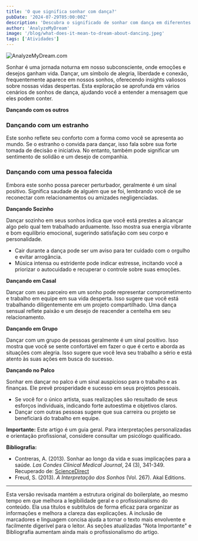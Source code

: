 ```yaml
---
title: 'O que significa sonhar com dança?'
pubDate: '2024-07-29T05:00:00Z'
description: 'Descubra o significado de sonhar com dança em diferentes contextos e o que seu subconsciente pode estar tentando lhe comunicar.'
author: 'AnalyzeMyDream'
image: '/blog/what-does-it-mean-to-dream-about-dancing.jpeg'
tags: ['Atividades']
---
```


![AnalyzeMyDream.com](/blog/what-does-it-mean-to-dream-about-dancing.jpeg)


Sonhar é uma jornada noturna em nosso subconsciente, onde emoções e desejos ganham vida. Dançar, um símbolo de alegria, liberdade e conexão, frequentemente aparece em nossos sonhos, oferecendo insights valiosos sobre nossas vidas despertas. Esta exploração se aprofunda em vários cenários de sonhos de dança, ajudando você a entender a mensagem que eles podem conter.

**Dançando com os outros**

### Dançando com um estranho

Este sonho reflete seu conforto com a forma como você se apresenta ao mundo. Se o estranho o convida para dançar, isso fala sobre sua forte tomada de decisão e iniciativa. No entanto, também pode significar um sentimento de solidão e um desejo de companhia.

### Dançando com uma pessoa falecida

Embora este sonho possa parecer perturbador, geralmente é um sinal positivo. Significa saudade de alguém que se foi, lembrando você de se reconectar com relacionamentos ou amizades negligenciadas.

**Dançando Sozinho**

Dançar sozinho em seus sonhos indica que você está prestes a alcançar algo pelo qual tem trabalhado arduamente. Isso mostra sua energia vibrante e bom equilíbrio emocional, sugerindo satisfação com seu corpo e personalidade. 

- Cair durante a dança pode ser um aviso para ter cuidado com o orgulho e evitar arrogância.
- Música intensa ou estridente pode indicar estresse, incitando você a priorizar o autocuidado e recuperar o controle sobre suas emoções.

**Dançando em Casal**

Dançar com seu parceiro em um sonho pode representar comprometimento e trabalho em equipe em sua vida desperta. Isso sugere que você está trabalhando diligentemente em um projeto compartilhado. Uma dança sensual reflete paixão e um desejo de reacender a centelha em seu relacionamento. 

**Dançando em Grupo**

Dançar com um grupo de pessoas geralmente é um sinal positivo. Isso mostra que você se sente confortável em fazer o que é certo e aborda as situações com alegria. Isso sugere que você leva seu trabalho a sério e está atento às suas ações em busca do sucesso.

**Dançando no Palco**

Sonhar em dançar no palco é um sinal auspicioso para o trabalho e as finanças. Ele prevê prosperidade e sucesso em seus projetos pessoais. 

- Se você for o único artista, suas realizações são resultado de seus esforços individuais, indicando forte autoestima e objetivos claros.
- Dançar com outras pessoas sugere que sua carreira ou projeto se beneficiará do trabalho em equipe. 

**Importante:** Este artigo é um guia geral. Para interpretações personalizadas e orientação profissional, considere consultar um psicólogo qualificado.

**Bibliografia:**

- Contreras, A. (2013). Sonhar ao longo da vida e suas implicações para a saúde. *Las Condes Clinical Medical Journal*, 24 (3), 341-349. Recuperado de: [ScienceDirect](https://www.sciencedirect.com/science/article/pii/S0716864013701718#bib0010)
- Freud, S. (2013). *A Interpretação dos Sonhos* (Vol. 267). Akal Editions.

---

Esta versão revisada mantém a estrutura original do boilerplate, ao mesmo tempo em que melhora a legibilidade geral e o profissionalismo do conteúdo. Ela usa títulos e subtítulos de forma eficaz para organizar as informações e melhora a clareza das explicações. A inclusão de marcadores e linguagem concisa ajuda a tornar o texto mais envolvente e facilmente digerível para o leitor. As seções atualizadas "Nota Importante" e Bibliografia aumentam ainda mais o profissionalismo do artigo.